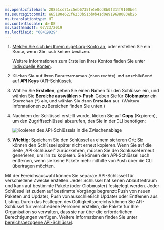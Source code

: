```yaml
---
ms.openlocfilehash: 20851cd71cc5eb6735fe5e0cd8b0f314f9100be4
ms.sourcegitcommit: e65180e622f6233b51bb0b41d0e919688083eb26
ms.translationtype: HT
ms.contentlocale: de-DE
ms.lasthandoff: 07/23/2019
ms.locfileid: "68419929"
---
```

1. [Melden Sie sich bei Ihrem nuget.org-Konto an](https://www.nuget.org/users/account/LogOn?returnUrl=%2F), oder erstellen Sie ein Konto, wenn Sie noch keines besitzen.

   Weitere Informationen zum Erstellen Ihres Kontos finden Sie unter [Individuelle Konten](../../nuget-org/individual-accounts.md).

1. Klicken Sie auf Ihren Benutzernamen (oben rechts) und anschließend auf **API Keys** (API-Schlüssel).

1. Wählen Sie **Erstellen**, geben Sie einen Namen für den Schlüssel ein, und wählen Sie **Bereiche auswählen > Push**. Geben Sie für **Globmuster** ein Sternchen (*) ein, und wählen Sie dann **Erstellen** aus. (Weitere Informationen zu Bereichen finden Sie unten.)

1. Nachdem der Schlüssel erstellt wurde, klicken Sie auf **Copy** (Kopieren), um den Zugriffsschlüssel abzurufen, den Sie in der CLI benötigen:

    ![Kopieren des API-Schlüssels in die Zwischenablage](../media/QS_Create-02-APIKey.png)

1. **Wichtig:** Speichern Sie den Schlüssel an einem sicheren Ort; Sie können den Schlüssel später nicht erneut kopieren. Wenn Sie auf die Seite „API-Schlüssel“ zurückkehren, müssen Sie den Schlüssel erneut generieren, um ihn zu kopieren. Sie können den API-Schlüssel auch entfernen, wenn sie keine Pakete mehr mithilfe von Push über die CLI übertragen möchten.

Mit der Bereichsauswahl können Sie separate API-Schlüssel für verschiedene Zwecke erstellen. Jeder Schlüssel hat seinen Ablaufzeitraum und kann auf bestimmte Pakete (oder Globmuster) festgelegt werden. Jeder Schlüssel ist zudem auf bestimmte Vorgänge begrenzt: Push von neuen Paketen und Updates, Push von ausschließlich Updates oder Entfernen aus Listing. Durch das Festlegen des Gültigkeitsbereichs können Sie API-Schlüssel für verschiedene Personen erstellen, die Pakete für Ihre Organisation so verwalten, dass sie nur über die erforderlichen Berechtigungen verfügen. Weitere Informationen finden Sie unter [bereichsbezogene API-Schlüssel](../../nuget-org/scoped-api-keys.md).